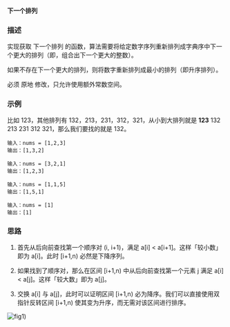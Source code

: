 #### 下一个排列

### 描述

实现获取 下一个排列 的函数，算法需要将给定数字序列重新排列成字典序中下一个更大的排列（即，组合出下一个更大的整数）。

如果不存在下一个更大的排列，则将数字重新排列成最小的排列（即升序排列）。

必须 原地 修改，只允许使用额外常数空间。

### 示例

比如 123，其他排列有 132，213，231，312，321，从小到大排列就是 **123** 132 213 231 312 321，那么我们要找的就是 132。

```
输入：nums = [1,2,3]
输出：[1,3,2]
```

```
输入：nums = [3,2,1]
输出：[1,2,3]
```

```
输入：nums = [1,1,5]
输出：[1,5,1]
```

```
输入：nums = [1]
输出：[1]
```

### 思路

1. 首先从后向前查找第一个顺序对 (i, i+1)，满足 a[i] < a[i+1]。这样「较小数」即为 a[i]。此时 [i+1,n) 必然是下降序列。

2. 如果找到了顺序对，那么在区间 [i+1,n) 中从后向前查找第一个元素 j 满足 a[i] < a[j]。这样「较大数」即为 a[j]。

3. 交换 a[i] 与 a[j]，此时可以证明区间 [i+1,n) 必为降序。我们可以直接使用双指针反转区间 [i+1,n) 使其变为升序，而无需对该区间进行排序。

![fig1](https://assets.leetcode-cn.com/solution-static/31/31.gif))